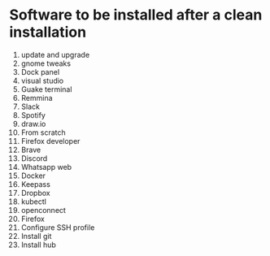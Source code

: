 # Software to be installed after a clean installation
1. update and upgrade
2. gnome tweaks
3. Dock panel
4. visual studio
5. Guake terminal
6. Remmina
7. Slack
8. Spotify
9. draw.io
10. From scratch
11. Firefox developer
12. Brave
13. Discord
14. Whatsapp web
15. Docker
16. Keepass
17. Dropbox
18. kubectl
19. openconnect
20. Firefox
21. Configure SSH profile
22. Install git
23. Install hub

